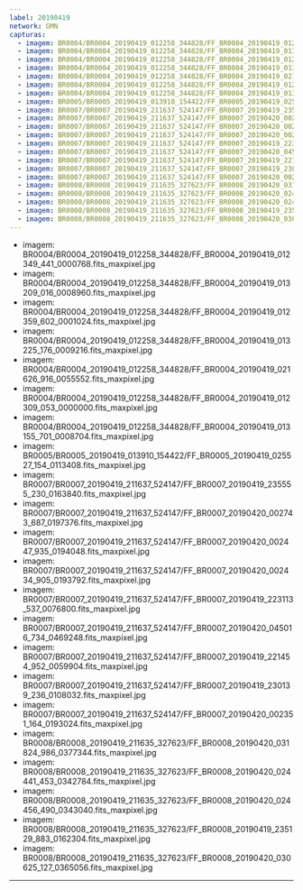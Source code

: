 ```yaml
---
label: 20190419
network: GMN
capturas:
  - imagem: BR0004/BR0004_20190419_012258_344828/FF_BR0004_20190419_012349_441_0000768.fits_maxpixel.jpg
  - imagem: BR0004/BR0004_20190419_012258_344828/FF_BR0004_20190419_013209_016_0008960.fits_maxpixel.jpg
  - imagem: BR0004/BR0004_20190419_012258_344828/FF_BR0004_20190419_012359_602_0001024.fits_maxpixel.jpg
  - imagem: BR0004/BR0004_20190419_012258_344828/FF_BR0004_20190419_013225_176_0009216.fits_maxpixel.jpg
  - imagem: BR0004/BR0004_20190419_012258_344828/FF_BR0004_20190419_021626_916_0055552.fits_maxpixel.jpg
  - imagem: BR0004/BR0004_20190419_012258_344828/FF_BR0004_20190419_012309_053_0000000.fits_maxpixel.jpg
  - imagem: BR0004/BR0004_20190419_012258_344828/FF_BR0004_20190419_013155_701_0008704.fits_maxpixel.jpg
  - imagem: BR0005/BR0005_20190419_013910_154422/FF_BR0005_20190419_025527_154_0113408.fits_maxpixel.jpg
  - imagem: BR0007/BR0007_20190419_211637_524147/FF_BR0007_20190419_235555_230_0163840.fits_maxpixel.jpg
  - imagem: BR0007/BR0007_20190419_211637_524147/FF_BR0007_20190420_002743_687_0197376.fits_maxpixel.jpg
  - imagem: BR0007/BR0007_20190419_211637_524147/FF_BR0007_20190420_002447_935_0194048.fits_maxpixel.jpg
  - imagem: BR0007/BR0007_20190419_211637_524147/FF_BR0007_20190420_002434_905_0193792.fits_maxpixel.jpg
  - imagem: BR0007/BR0007_20190419_211637_524147/FF_BR0007_20190419_223113_537_0076800.fits_maxpixel.jpg
  - imagem: BR0007/BR0007_20190419_211637_524147/FF_BR0007_20190420_045016_734_0469248.fits_maxpixel.jpg
  - imagem: BR0007/BR0007_20190419_211637_524147/FF_BR0007_20190419_221454_952_0059904.fits_maxpixel.jpg
  - imagem: BR0007/BR0007_20190419_211637_524147/FF_BR0007_20190419_230139_236_0108032.fits_maxpixel.jpg
  - imagem: BR0007/BR0007_20190419_211637_524147/FF_BR0007_20190420_002351_164_0193024.fits_maxpixel.jpg
  - imagem: BR0008/BR0008_20190419_211635_327623/FF_BR0008_20190420_031824_986_0377344.fits_maxpixel.jpg
  - imagem: BR0008/BR0008_20190419_211635_327623/FF_BR0008_20190420_024441_453_0342784.fits_maxpixel.jpg
  - imagem: BR0008/BR0008_20190419_211635_327623/FF_BR0008_20190420_024456_490_0343040.fits_maxpixel.jpg
  - imagem: BR0008/BR0008_20190419_211635_327623/FF_BR0008_20190419_235129_883_0162304.fits_maxpixel.jpg
  - imagem: BR0008/BR0008_20190419_211635_327623/FF_BR0008_20190420_030625_127_0365056.fits_maxpixel.jpg
---
```

  - imagem: BR0004/BR0004_20190419_012258_344828/FF_BR0004_20190419_012349_441_0000768.fits_maxpixel.jpg
  - imagem: BR0004/BR0004_20190419_012258_344828/FF_BR0004_20190419_013209_016_0008960.fits_maxpixel.jpg
  - imagem: BR0004/BR0004_20190419_012258_344828/FF_BR0004_20190419_012359_602_0001024.fits_maxpixel.jpg
  - imagem: BR0004/BR0004_20190419_012258_344828/FF_BR0004_20190419_013225_176_0009216.fits_maxpixel.jpg
  - imagem: BR0004/BR0004_20190419_012258_344828/FF_BR0004_20190419_021626_916_0055552.fits_maxpixel.jpg
  - imagem: BR0004/BR0004_20190419_012258_344828/FF_BR0004_20190419_012309_053_0000000.fits_maxpixel.jpg
  - imagem: BR0004/BR0004_20190419_012258_344828/FF_BR0004_20190419_013155_701_0008704.fits_maxpixel.jpg
  - imagem: BR0005/BR0005_20190419_013910_154422/FF_BR0005_20190419_025527_154_0113408.fits_maxpixel.jpg
  - imagem: BR0007/BR0007_20190419_211637_524147/FF_BR0007_20190419_235555_230_0163840.fits_maxpixel.jpg
  - imagem: BR0007/BR0007_20190419_211637_524147/FF_BR0007_20190420_002743_687_0197376.fits_maxpixel.jpg
  - imagem: BR0007/BR0007_20190419_211637_524147/FF_BR0007_20190420_002447_935_0194048.fits_maxpixel.jpg
  - imagem: BR0007/BR0007_20190419_211637_524147/FF_BR0007_20190420_002434_905_0193792.fits_maxpixel.jpg
  - imagem: BR0007/BR0007_20190419_211637_524147/FF_BR0007_20190419_223113_537_0076800.fits_maxpixel.jpg
  - imagem: BR0007/BR0007_20190419_211637_524147/FF_BR0007_20190420_045016_734_0469248.fits_maxpixel.jpg
  - imagem: BR0007/BR0007_20190419_211637_524147/FF_BR0007_20190419_221454_952_0059904.fits_maxpixel.jpg
  - imagem: BR0007/BR0007_20190419_211637_524147/FF_BR0007_20190419_230139_236_0108032.fits_maxpixel.jpg
  - imagem: BR0007/BR0007_20190419_211637_524147/FF_BR0007_20190420_002351_164_0193024.fits_maxpixel.jpg
  - imagem: BR0008/BR0008_20190419_211635_327623/FF_BR0008_20190420_031824_986_0377344.fits_maxpixel.jpg
  - imagem: BR0008/BR0008_20190419_211635_327623/FF_BR0008_20190420_024441_453_0342784.fits_maxpixel.jpg
  - imagem: BR0008/BR0008_20190419_211635_327623/FF_BR0008_20190420_024456_490_0343040.fits_maxpixel.jpg
  - imagem: BR0008/BR0008_20190419_211635_327623/FF_BR0008_20190419_235129_883_0162304.fits_maxpixel.jpg
  - imagem: BR0008/BR0008_20190419_211635_327623/FF_BR0008_20190420_030625_127_0365056.fits_maxpixel.jpg
---
